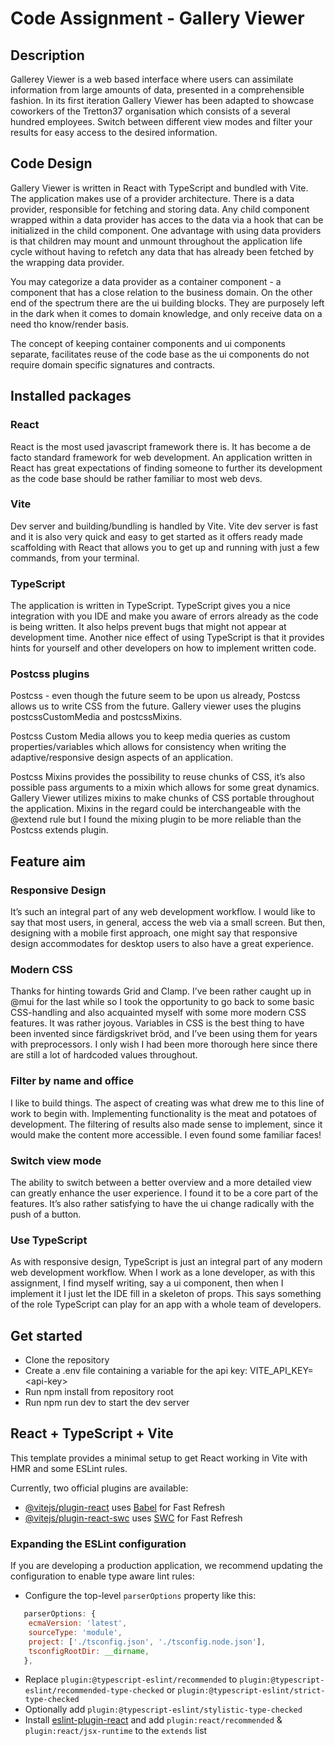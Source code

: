 # Code Assignment - Gallery Viewer

## Description
Gallerey Viewer is a web based interface where users can assimilate information from large amounts of data, presented in a comprehensible fashion. In its first iteration Gallery Viewer has been adapted to showcase coworkers of the Tretton37 organisation which consists of a several hundred employees. Switch between different view modes and filter your results for easy access to the desired information.

## Code Design
Gallery Viewer is written in React with TypeScript and bundled with Vite. The application makes use of a provider architecture. There is a data provider, responsible for fetching and storing data. Any child component wrapped within a data provider has acces to the data via a hook that can be initialized in the child component. One advantage with using data providers is that children may mount and unmount throughout the application life cycle without having to refetch any data that has already been fetched by the wrapping data provider.

You may categorize a data provider as a container component - a component that has a close relation to the business domain. On the other end of the spectrum there are the ui building blocks. They are purposely left in the dark when it comes to domain knowledge, and only receive data on a need tho know/render basis.

The concept of keeping container components and ui components separate, facilitates reuse of the code base as the ui components do not require domain specific signatures and contracts.

## Installed packages

### React
React is the most used javascript framework there is. It has become a de facto standard framework for web development. An application written in React has great expectations of finding someone to further its development as the code base should be rather familiar to most web devs.

### Vite
Dev server and building/bundling is handled by Vite. Vite dev server is fast and it is also very quick and easy to get started as it offers ready made scaffolding with React that allows you to get up and running with just a few commands, from your terminal.

### TypeScript
The application is written in TypeScript. TypeScript gives you a nice integration with you IDE and make you aware of errors already as the code is being written. It also helps prevent bugs that might not appear at development time. Another nice effect of using TypeScript is that it provides hints for yourself and other developers on how to implement written code.

### Postcss plugins
Postcss - even though the future seem to be upon us already, Postcss allows us to write CSS from the future. Gallery viewer uses the plugins postcssCustomMedia and postcssMixins.

Postcss Custom Media allows you to keep media queries as custom properties/variables which allows for consistency when writing the adaptive/responsive design aspects of an application.

Postcss Mixins provides the possibility to reuse chunks of CSS, it’s also possible pass arguments to a mixin which allows for some great dynamics. Gallery Viewer utilizes mixins to make chunks of CSS portable throughout the application. Mixins in the regard could be interchangeable with the @extend rule but I found the mixing plugin to be more reliable than the Postcss extends plugin.

## Feature aim 

### Responsive Design
It’s such an integral part of any web development workflow. I would like to say that most users, in general, access the web via a small screen. But then, designing with a mobile first approach, one might say that responsive design accommodates for desktop users to also have a great experience.

### Modern CSS
Thanks for hinting towards Grid and Clamp. I’ve been rather caught up in @mui for the last while so I took the opportunity to go back to some basic CSS-handling and also acquainted myself with some more modern CSS features. It was rather joyous. Variables in CSS is the best thing to have been invented since färdigskrivet bröd, and I’ve been using them for years with preprocessors. I only wish I had been more thorough here since there are still a lot of hardcoded values throughout.

### Filter by name and office
I like to build things. The aspect of creating was what drew me to this line of work to begin with. Implementing functionality is the meat and potatoes of development. The filtering of results also made sense to implement, since it would make the content more accessible. I even found some familiar faces!

### Switch view mode
The ability to switch between a better overview and a more detailed view can greatly enhance the user experience. I found it to be a core part of the features. It’s also rather satisfying to have the ui change radically with the push of a button.

### Use TypeScript
As with responsive design, TypeScript is just an integral part of any modern web development workflow. When I work as a lone developer, as with this assignment, I find myself writing, say a ui component, then when I implement it I just let the IDE fill in a skeleton of props. This says something of the role TypeScript can play for an app with a whole team of developers.

## Get started

- Clone the repository
- Create a .env file containing a variable for the api key: VITE_API_KEY=\<api-key\>
- Run npm install from repository root
- Run npm run dev to start the dev server

## React + TypeScript + Vite

This template provides a minimal setup to get React working in Vite with HMR and some ESLint rules.

Currently, two official plugins are available:

- [@vitejs/plugin-react](https://github.com/vitejs/vite-plugin-react/blob/main/packages/plugin-react/README.md) uses [Babel](https://babeljs.io/) for Fast Refresh
- [@vitejs/plugin-react-swc](https://github.com/vitejs/vite-plugin-react-swc) uses [SWC](https://swc.rs/) for Fast Refresh

### Expanding the ESLint configuration

If you are developing a production application, we recommend updating the configuration to enable type aware lint rules:

- Configure the top-level `parserOptions` property like this:

```js
   parserOptions: {
    ecmaVersion: 'latest',
    sourceType: 'module',
    project: ['./tsconfig.json', './tsconfig.node.json'],
    tsconfigRootDir: __dirname,
   },
```

- Replace `plugin:@typescript-eslint/recommended` to `plugin:@typescript-eslint/recommended-type-checked` or `plugin:@typescript-eslint/strict-type-checked`
- Optionally add `plugin:@typescript-eslint/stylistic-type-checked`
- Install [eslint-plugin-react](https://github.com/jsx-eslint/eslint-plugin-react) and add `plugin:react/recommended` & `plugin:react/jsx-runtime` to the `extends` list

